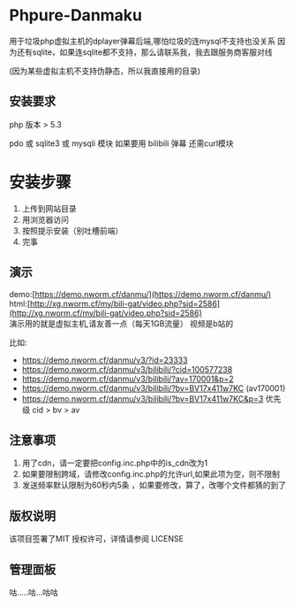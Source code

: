 # Phpure-Danmaku

用于垃圾php虚拟主机的dplayer弹幕后端,哪怕垃圾的连mysql不支持也没关系
因为还有sqlite，如果连sqlite都不支持，那么请联系我，我去跟服务商客服对线

(因为某些虚拟主机不支持伪静态，所以我直接用的目录)

## 安装要求
php 版本 > 5.3  

pdo 或 sqlite3 或 mysqli 模块
如果要用 bilibili 弹幕 还需curl模块

# 安装步骤
 1. 上传到网站目录
 2. 用浏览器访问
 3. 按照提示安装（别吐槽前端）
 4. 完事

## 演示

demo:[https://demo.nworm.cf/danmu/](https://demo.nworm.cf/danmu/)  
html:[http://xg.nworm.cf/my/bili-gat/video.php?sid=2586](http://xg.nworm.cf/my/bili-gat/video.php?sid=2586)  
演示用的就是虚拟主机,请友善一点（每天1GB流量）  视频是b站的 

比如:
 - https://demo.nworm.cf/danmu/v3/?id=23333
 - https://demo.nworm.cf/danmu/v3/bilibili/?cid=100577238
 - https://demo.nworm.cf/danmu/v3/bilibili/?av=170001&p=2
 - https://demo.nworm.cf/danmu/v3/bilibili/?bv=BV17x411w7KC     (av170001)
 - https://demo.nworm.cf/danmu/v3/bilibili/?bv=BV17x411w7KC&p=3
 优先级 cid > bv > av


## 注意事项
1. 用了cdn，请一定要把config.inc.php中的is_cdn改为1
2. 如果要限制跨域，请修改config.inc.php的允许url,如果此项为空，则不限制
3. 发送频率默认限制为60秒内5条 ，如果要修改，算了，改哪个文件都猜的到了


## 版权说明
该项目签署了MIT 授权许可，详情请参阅 LICENSE

## 管理面板
咕.....咕...咕咕
